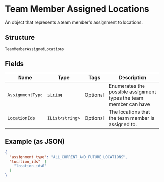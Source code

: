 
# Team Member Assigned Locations

An object that represents a team member's assignment to locations.

## Structure

`TeamMemberAssignedLocations`

## Fields

| Name | Type | Tags | Description |
|  --- | --- | --- | --- |
| `AssignmentType` | [`string`](/doc/models/team-member-assigned-locations-assignment-type.md) | Optional | Enumerates the possible assignment types the team member can have |
| `LocationIds` | `IList<string>` | Optional | The locations that the team member is assigned to. |

## Example (as JSON)

```json
{
  "assignment_type": "ALL_CURRENT_AND_FUTURE_LOCATIONS",
  "location_ids": [
    "location_ids0"
  ]
}
```

